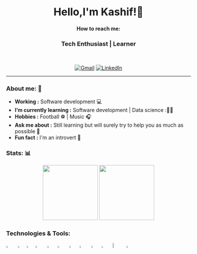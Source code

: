   <h1 align="center">
  Hello,I'm Kashif!👋
  </h1>
<h4 align="center"> How to reach me: </h4>
<h3 align="center">  Tech Enthusiast | Learner </h3> <br>

<p align="center"> 
<a href="mailto:kashifmehdi53@gmail.com"><img alt="Gmail" src="https://img.shields.io/badge/-Gmail-c14438?style=for-the-badge&logo=Gmail&logoColor=white&link=mailto:kashifmehdi53@gmail.com"></a>
<a href="https://www.linkedin.com/in/kashif-mehdi-82a5b41a3/"><img alt="LinkedIn" src="https://img.shields.io/badge/Linkedin-%230077B5?style=for-the-badge&logo=Linkedin&logoColor=white&&link=https://www.linkedin.com/in/kashif-mehdi-82a5b41a3/"></a>
</p>

---------------------------------------------------------------------------------------------------------------------------------------------------------------------------------

### About me: 📖

-  **Working :**  Software development 💻
-  **I’m currently learning :** Software development | Data science :👨‍💻
-  **Hobbies :** Football ⚽ | Music 🎧
-  **Ask me about :** Still learning but will surely try to help you as much as possible 🤝
-  **Fun fact :** I'm an introvert 🙂

### Stats: 📊
<p align ="Center">
<img src="https://github-readme-stats.vercel.app/api?username=kashifmehdi&show_icons=true&theme=radical" height= '150px'> 
<img src="https://github-readme-stats.vercel.app/api/top-langs/?username=kashifmehdi" height ='150px'>
</p>

### Technologies & Tools: 

<p>

<img width="4%" src="https://www.vectorlogo.zone/logos/python/python-icon.svg">&nbsp;&nbsp;
<img width="4%" src="https://upload.wikimedia.org/wikipedia/commons/1/18/ISO_C%2B%2B_Logo.svg">
<img width="4%" src="https://upload.wikimedia.org/wikipedia/commons/3/35/The_C_Programming_Language_logo.svg">
<img width="4%" src="https://www.vectorlogo.zone/logos/nodejs/nodejs-icon.svg">&nbsp;&nbsp;
<img width="4%" src="https://www.vectorlogo.zone/logos/mongodb/mongodb-icon.svg">&nbsp;
<img width="4%" src="https://www.vectorlogo.zone/logos/git-scm/git-scm-icon.svg">&nbsp;&nbsp;
<img width="4%" src="https://www.vectorlogo.zone/logos/mysql/mysql-icon.svg">&nbsp;
<img width="4%" src="https://www.svgrepo.com/show/303206/javascript-logo.svg">&nbsp;&nbsp;
<img width="4%" src="https://www.vectorlogo.zone/logos/w3_html5/w3_html5-icon.svg">&nbsp;
<img width="3.6%" src="https://upload.wikimedia.org/wikipedia/commons/d/d5/CSS3_logo_and_wordmark.svg">&nbsp;&nbsp;
<img width="6%" src="https://upload.wikimedia.org/wikipedia/commons/9/96/Sass_Logo_Color.svg">&nbsp;
<img width="4%" src="https://www.vectorlogo.zone/logos/getbootstrap/getbootstrap-icon.svg">&nbsp;

<br />
</p>


 


<!--
**kashifmehdi/kashifmehdi** is a ✨ _special_ ✨ repository because its `README.md` (this file) appears on your GitHub profile.

Here are some ideas to get you started:

- 🔭 I’m currently working on ...
- 🌱 I’m currently learning ...
- 👯 I’m looking to collaborate on ...
- 🤔 I’m looking for help with ...
- 💬 Ask me about ...
- 📫 How to reach me: ...
- 😄 Pronouns: ...
- ⚡ Fun fact: ...
-->
